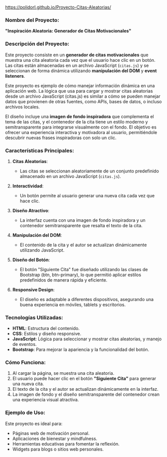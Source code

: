 
https://polidorl.github.io/Proyecto-Citas-Aleatorias/


### **Nombre del Proyecto:**
**"Inspiración Aleatoria: Generador de Citas Motivacionales"**

### **Descripción del Proyecto:**
Este proyecto consiste en un **generador de citas motivacionales** que muestra una cita aleatoria cada vez que el usuario hace clic en un botón. Las citas están almacenadas en un archivo JavaScript (`citas.js`) y se seleccionan de forma dinámica utilizando **manipulación del DOM** y **event listeners**. 

Este proyecto es ejemplo de cómo manejar información dinámica en una aplicación web. La lógica que usa para cargar y mostrar citas aleatorias desde un archivo JavaScript (citas.js) es similar a cómo se pueden manejar datos que provienen de otras fuentes, como APIs, bases de datos, o incluso archivos locales. 

El diseño incluye una **imagen de fondo inspiradora** que complementa el tema de las citas, y el contenedor de la cita tiene un estilo moderno y semitransparente para integrarse visualmente con el fondo. El objetivo es ofrecer una experiencia interactiva y motivadora al usuario, permitiéndole descubrir nuevas frases inspiradoras con solo un clic.

### **Características Principales:**
1. **Citas Aleatorias**:
   - Las citas se seleccionan aleatoriamente de un conjunto predefinido almacenado en un archivo JavaScript (`citas.js`).

2. **Interactividad**:
   - Un botón permite al usuario generar una nueva cita cada vez que hace clic.

3. **Diseño Atractivo**:
   - La interfaz cuenta con una imagen de fondo inspiradora y un contenedor semitransparente que resalta el texto de la cita.

4. **Manipulación del DOM**:
   - El contenido de la cita y el autor se actualizan dinámicamente utilizando JavaScript.

5. **Diseño del Botón**:
   - El botón "Siguiente Cita" fue diseñado utilizando las clases de Bootstrap (btn, btn-primary), lo que permitió aplicar estilos predefinidos de manera rápida y eficiente.

5. **Responsive Design**:
   - El diseño es adaptable a diferentes dispositivos, asegurando una buena experiencia en móviles, tablets y escritorios.

### **Tecnologías Utilizadas:**
- **HTML**: Estructura del contenido.
- **CSS**: Estilos y diseño responsive.
- **JavaScript**: Lógica para seleccionar y mostrar citas aleatorias, y manejo de eventos.
- **Bootstrap**: Para mejorar la apariencia y la funcionalidad del botón. 

### **Cómo Funciona:**
1. Al cargar la página, se muestra una cita aleatoria.
2. El usuario puede hacer clic en el botón **"Siguiente Cita"** para generar una nueva cita.
3. El texto de la cita y el autor se actualizan dinámicamente en la interfaz.
4. La imagen de fondo y el diseño semitransparente del contenedor crean una experiencia visual atractiva.

### **Ejemplo de Uso:**
Este proyecto es ideal para:
- Páginas web de motivación personal.
- Aplicaciones de bienestar y mindfulness.
- Herramientas educativas para fomentar la reflexión.
- Widgets para blogs o sitios web personales.
